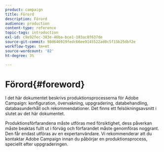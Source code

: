 ```yaml
---
product: campaign
title: Förord
description: Förord
audience: production
content-type: reference
topic-tags: introduction
exl-id: c9e92fec-383e-46ba-bce1-183ac8f637de
source-git-commit: 98d646919fedc66ee9145522ad0c5f15b25dbf2e
workflow-type: tm+mt
source-wordcount: '82'
ht-degree: 3%

---
```


# Förord{#foreword}

I det här dokumentet beskrivs produktionsprocesserna för Adobe Campaign: konfiguration, övervakning, uppgradering, databehandling, databasunderhåll och rekommendationer. Det finns ett felsökningsavsnitt i slutet av det här dokumentet.

Produktionsförfarandena måste utföras med försiktighet, dess påverkan måste beaktas fullt ut i förväg och förfarandet måste genomföras noggrant. Den får endast utföras av en expertanvändare. Vi rekommenderar att du kontaktar Adobe Campaign innan du påbörjar en produktionsprocess, speciellt efter uppgraderingen.
